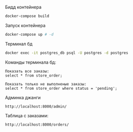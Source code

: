 Бидд контейнера
```bash
docker-compose build
```
Запуск контейнера
```bash
docker-compose up # -d
```
Терминал бд
```bash
docker exec -it postgres_db psql -U postgres -d postgres
```
Команды терминала бд:
```
Показать все заказы:
select * from store_order;

Показать только не выполненые заказы:
select * from store_order where status = 'pending';

```

Админка джанги
```
http://localhost:8000/admin/
```
Таблица с заказами:
```
http://localhost:8000/orders/
```